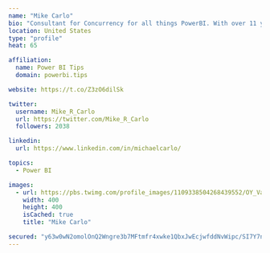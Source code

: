 ```yaml
---
name: "Mike Carlo"
bio: "Consultant for Concurrency for all things PowerBI. With over 11 years of data experience I'm making waves by deploying PowerBI into local Milwaukee Companies."
location: United States
type: "profile"
heat: 65

affiliation:
  name: Power BI Tips
  domain: powerbi.tips

website: https://t.co/Z3zO6dilSk

twitter:
  username: Mike_R_Carlo
  url: https://twitter.com/Mike_R_Carlo
  followers: 2038

linkedin:
  url: https://www.linkedin.com/in/michaelcarlo/

topics:
  - Power BI

images:
  - url: https://pbs.twimg.com/profile_images/1109338504268439552/OY_Va867_400x400.jpg
    width: 400
    height: 400
    isCached: true
    title: "Mike Carlo"

secured: "y63w0wN2omolOnQ2Wngre3b7MFtmfr4xwke1QbxJwEcjwfddNvWipc/SI7Y7nC0OMIMrpNhZDJ0MMH3GAQkqzsSheYP0mYAOHlycym9DNelbyft+ifAYYd2BU9PmDea6sPtYtWR5KbX6PmGyZGuVImU41Sd/a0BeI8c7iulOKPLYJZWG0FxYBJft0YmhUL7HiAWpqRXXULT6PUX1VBrJO/uYYTZ9ojXhZNERNoQ6qnWixFc4iyP/x0u/MFLekaI2SlY3+uS+TW+eFDJOj6gFU7BGVcjZEic1zOlretFr0vlsvEEK1gvDL4vbI8/CsPM2Ya3DFVJydGW/gPA+ZwKQXVbx4y832d+TgWV6QBJBTx82BKnimUigBU06HLPY6tAcyWiiQha6HkkPPcBz0pj9ZqJZaR4GTT4/78GW4/jYvbw=;YsQteeJKPnJAFJJJWbtoDQ=="
---
```


